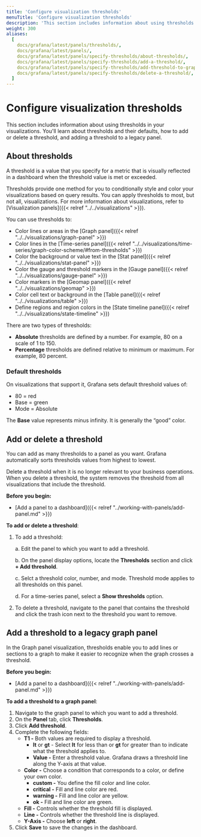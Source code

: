```yaml
---
title: 'Configure visualization thresholds'
menuTitle: 'Configure visualization thresholds'
description: 'This section includes information about using thresholds in your visualizations.'
weight: 300
aliases:
  [
    docs/grafana/latest/panels/thresholds/,
    docs/grafana/latest/panels/,
    docs/grafana/latest/panels/specify-thresholds/about-thresholds/,
    docs/grafana/latest/panels/specify-thresholds/add-a-threshold/,
    docs/grafana/latest/panels/specify-thresholds/add-threshold-to-graph/,
    docs/grafana/latest/panels/specify-thresholds/delete-a-threshold/,
  ]
---
```


# Configure visualization thresholds

This section includes information about using thresholds in your visualizations. You'll learn about thresholds and their defaults, how to add or delete a threshold, and adding a threshold to a legacy panel.

## About thresholds

A threshold is a value that you specify for a metric that is visually reflected in a dashboard when the threshold value is met or exceeded.

Thresholds provide one method for you to conditionally style and color your visualizations based on query results. You can apply thresholds to most, but not all, visualizations. For more information about visualizations, refer to [Visualization panels]({{< relref "../../visualizations" >}}).

You can use thresholds to:

- Color lines or areas in the [Graph panel]({{< relref "../../visualizations/graph-panel" >}})
- Color lines in the [Time-series panel]({{< relref "../../visualizations/time-series/graph-color-scheme/#from-thresholds" >}})
- Color the background or value text in the [Stat panel]({{< relref "../../visualizations/stat-panel" >}})
- Color the gauge and threshold markers in the [Gauge panel]({{< relref "../../visualizations/gauge-panel" >}})
- Color markers in the [Geomap panel]({{< relref "../../visualizations/geomap" >}})
- Color cell text or background in the [Table panel]({{< relref "../../visualizations/table" >}})
- Define regions and region colors in the [State timeline panel]({{< relref "../../visualizations/state-timeline" >}})

There are two types of thresholds:

- **Absolute** thresholds are defined by a number. For example, 80 on a scale of 1 to 150.
- **Percentage** thresholds are defined relative to minimum or maximum. For example, 80 percent.

### Default thresholds

On visualizations that support it, Grafana sets default threshold values of:

- 80 = red
- Base = green
- Mode = Absolute

The **Base** value represents minus infinity. It is generally the “good” color.

## Add or delete a threshold

You can add as many thresholds to a panel as you want. Grafana automatically sorts thresholds values from highest to lowest.

Delete a threshold when it is no longer relevant to your business operations. When you delete a threshold, the system removes the threshold from all visualizations that include the threshold.

**Before you begin:**

- [Add a panel to a dashboard]({{< relref "../working-with-panels/add-panel.md" >}})

**To add or delete a threshold**:

1. To add a threshold:

   a. Edit the panel to which you want to add a threshold.

   b. On the panel display options, locate the **Thresholds** section and click **+ Add threshold**.

   c. Selct a threshold color, number, and mode.
   Threshold mode applies to all thresholds on this panel.

   d. For a time-series panel, select a **Show thresholds** option.

1. To delete a threshold, navigate to the panel that contains the threshold and click the trash icon next to the threshold you want to remove.

## Add a threshold to a legacy graph panel

In the Graph panel visualization, thresholds enable you to add lines or sections to a graph to make it easier to recognize when the graph crosses a threshold.

**Before you begin:**

- [Add a panel to a dashboard]({{< relref "../working-with-panels/add-panel.md" >}})

**To add a threshold to a graph panel**:

1. Navigate to the graph panel to which you want to add a threshold.
1. On the **Panel** tab, click **Thresholds**.
1. Click **Add threshold**.
1. Complete the following fields:
   - **T1 -** Both values are required to display a threshold.
     - **lt** or **gt** - Select **lt** for less than or **gt** for greater than to indicate what the threshold applies to.
     - **Value -** Enter a threshold value. Grafana draws a threshold line along the Y-axis at that value.
   - **Color -** Choose a condition that corresponds to a color, or define your own color.
     - **custom -** You define the fill color and line color.
     - **critical -** Fill and line color are red.
     - **warning -** Fill and line color are yellow.
     - **ok -** Fill and line color are green.
   - **Fill -** Controls whether the threshold fill is displayed.
   - **Line -** Controls whether the threshold line is displayed.
   - **Y-Axis -** Choose **left** or **right**.
1. Click **Save** to save the changes in the dashboard.
